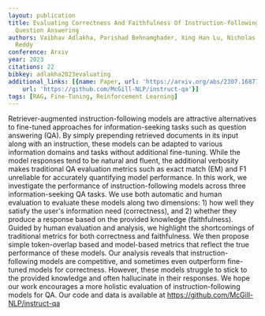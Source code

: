 ```yaml
---
layout: publication
title: Evaluating Correctness And Faithfulness Of Instruction-following Models For
  Question Answering
authors: Vaibhav Adlakha, Parishad Behnamghader, Xing Han Lu, Nicholas Meade, Siva
  Reddy
conference: Arxiv
year: 2023
citations: 22
bibkey: adlakha2023evaluating
additional_links: [{name: Paper, url: 'https://arxiv.org/abs/2307.16877'}, {name: Code,
    url: 'https://github.com/McGill-NLP/instruct-qa'}]
tags: [RAG, Fine-Tuning, Reinforcement Learning]
---
```

Retriever-augmented instruction-following models are attractive alternatives
to fine-tuned approaches for information-seeking tasks such as question
answering (QA). By simply prepending retrieved documents in its input along
with an instruction, these models can be adapted to various information domains
and tasks without additional fine-tuning. While the model responses tend to be
natural and fluent, the additional verbosity makes traditional QA evaluation
metrics such as exact match (EM) and F1 unreliable for accurately quantifying
model performance.
  In this work, we investigate the performance of instruction-following models
across three information-seeking QA tasks. We use both automatic and human
evaluation to evaluate these models along two dimensions: 1) how well they
satisfy the user's information need (correctness), and 2) whether they produce
a response based on the provided knowledge (faithfulness). Guided by human
evaluation and analysis, we highlight the shortcomings of traditional metrics
for both correctness and faithfulness. We then propose simple token-overlap
based and model-based metrics that reflect the true performance of these
models. Our analysis reveals that instruction-following models are competitive,
and sometimes even outperform fine-tuned models for correctness. However, these
models struggle to stick to the provided knowledge and often hallucinate in
their responses. We hope our work encourages a more holistic evaluation of
instruction-following models for QA. Our code and data is available at
https://github.com/McGill-NLP/instruct-qa